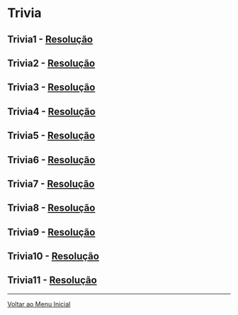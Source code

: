 # Trivia

## Trivia1 - [Resolução](https://writeup.insidersec.io/trivia/trivia1)

## Trivia2 - [Resolução](https://writeup.insidersec.io/trivia/trivia2)

## Trivia3 - [Resolução](https://writeup.insidersec.io/trivia/trivia3)

## Trivia4 - [Resolução](https://writeup.insidersec.io/trivia/trivia4)

## Trivia5 - [Resolução](https://writeup.insidersec.io/trivia/trivia5)
 
## Trivia6 - [Resolução](https://writeup.insidersec.io/trivia/trivia6)

## Trivia7 - [Resolução](https://writeup.insidersec.io/trivia/trivia7)

## Trivia8 - [Resolução](https://writeup.insidersec.io/trivia/trivia8)

## Trivia9 - [Resolução](https://writeup.insidersec.io/trivia/trivia9)

## Trivia10 - [Resolução](https://writeup.insidersec.io/trivia/trivia10)

## Trivia11 - [Resolução](https://writeup.insidersec.io/trivia/trivia11)

---

[Voltar ao Menu Inicial](https://writeup.insidersec.io/)